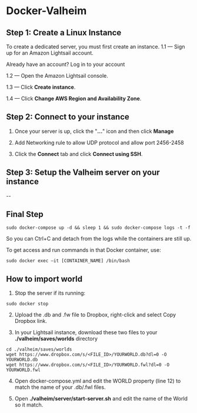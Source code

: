 
# Docker-Valheim

## Step 1: Create a Linux Instance
To create a dedicated server, you must first create an instance. 
1.1 — Sign up for an Amazon Lightsail account. 

Already have an account? Log in to your account

1.2  — Open the Amazon Lightsail console. 

1.3  — Click **Create instance**. 

1.4 — Click **Change AWS Region and Availability Zone**. 

## Step 2: Connect to your instance

1. Once your server is up, click the "**...**" icon and then click **Manage**

2. Add Networking rule to allow UDP protocol and allow port 2456-2458

3. Click the **Connect** tab and click **Connect using SSH**.

## Step 3: Setup the Valheim server on your instance

--


## Final Step 
`sudo docker-compose up -d && sleep 1 && sudo docker-compose logs -t -f`

So you can Ctrl+C and detach from the logs while the containers are still up.

To get access and run commands in that Docker container, use:

`sudo docker exec –it [CONTAINER_NAME] /bin/bash`

## How to import world

1. Stop the server if its running:

```sudo docker stop```

2. Upload the .db and .fw file to Dropbox, right-click and select Copy Dropbox link.

3. In your Lightsail instance, download these two files to your **./valheim/saves/worlds** directory

```
cd ./valheim/saves/worlds
wget https://www.dropbox.com/s/<FILE_ID>/YOURWORLD.db?dl=0 -O YOURWORLD.db
wget https://www.dropbox.com/s/<FILE_ID>/YOURWORLD.fwl?dl=0 -O YOURWORLD.fwl
```

4. Open docker-compose.yml and edit the WORLD property (line 12) to match the name of your .db/.fwl files. 

5. Open **./valheim/server/start-server.sh** and edit the name of the World so it match.


